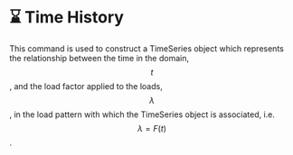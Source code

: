 # ⌛ Time History

This command is used to construct a TimeSeries object which represents the relationship between the time in the domain, $$t$$, and the load factor applied to the loads, $$λ$$, in the load pattern with which the TimeSeries object is associated, i.e. $$λ=F(t)$$.
